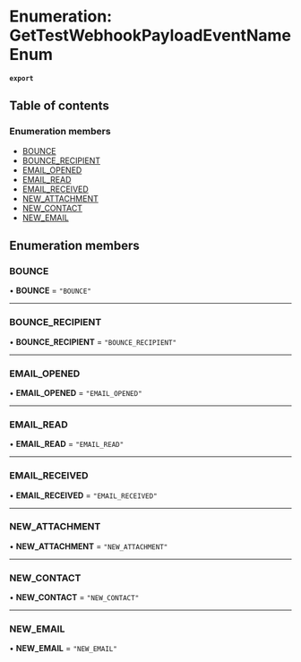 # Enumeration: GetTestWebhookPayloadEventNameEnum

**`export`**

## Table of contents

### Enumeration members

- [BOUNCE](GetTestWebhookPayloadEventNameEnum.md#bounce)
- [BOUNCE\_RECIPIENT](GetTestWebhookPayloadEventNameEnum.md#bounce_recipient)
- [EMAIL\_OPENED](GetTestWebhookPayloadEventNameEnum.md#email_opened)
- [EMAIL\_READ](GetTestWebhookPayloadEventNameEnum.md#email_read)
- [EMAIL\_RECEIVED](GetTestWebhookPayloadEventNameEnum.md#email_received)
- [NEW\_ATTACHMENT](GetTestWebhookPayloadEventNameEnum.md#new_attachment)
- [NEW\_CONTACT](GetTestWebhookPayloadEventNameEnum.md#new_contact)
- [NEW\_EMAIL](GetTestWebhookPayloadEventNameEnum.md#new_email)

## Enumeration members

### BOUNCE

• **BOUNCE** = `"BOUNCE"`

___

### BOUNCE\_RECIPIENT

• **BOUNCE\_RECIPIENT** = `"BOUNCE_RECIPIENT"`

___

### EMAIL\_OPENED

• **EMAIL\_OPENED** = `"EMAIL_OPENED"`

___

### EMAIL\_READ

• **EMAIL\_READ** = `"EMAIL_READ"`

___

### EMAIL\_RECEIVED

• **EMAIL\_RECEIVED** = `"EMAIL_RECEIVED"`

___

### NEW\_ATTACHMENT

• **NEW\_ATTACHMENT** = `"NEW_ATTACHMENT"`

___

### NEW\_CONTACT

• **NEW\_CONTACT** = `"NEW_CONTACT"`

___

### NEW\_EMAIL

• **NEW\_EMAIL** = `"NEW_EMAIL"`
